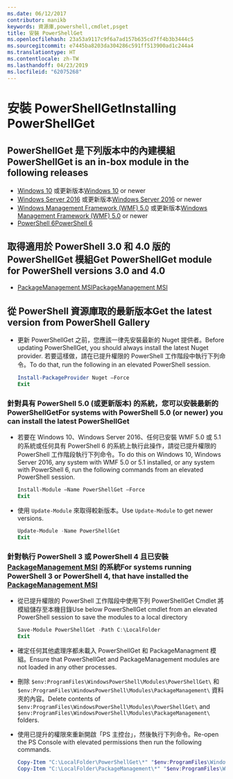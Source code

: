 ```yaml
---
ms.date: 06/12/2017
contributor: manikb
keywords: 資源庫,powershell,cmdlet,psget
title: 安裝 PowerShellGet
ms.openlocfilehash: 23a53a9117c9f6a7ad157b635cd7ff4b3b3444c5
ms.sourcegitcommit: e7445ba8203da304286c591ff513900ad1c244a4
ms.translationtype: HT
ms.contentlocale: zh-TW
ms.lasthandoff: 04/23/2019
ms.locfileid: "62075268"
---
```

# <a name="installing-powershellget"></a><span data-ttu-id="e2a03-103">安裝 PowerShellGet</span><span class="sxs-lookup"><span data-stu-id="e2a03-103">Installing PowerShellGet</span></span>

## <a name="powershellget-is-an-in-box-module-in-the-following-releases"></a><span data-ttu-id="e2a03-104">PowerShellGet 是下列版本中的內建模組</span><span class="sxs-lookup"><span data-stu-id="e2a03-104">PowerShellGet is an in-box module in the following releases</span></span>

- <span data-ttu-id="e2a03-105">[Windows 10](https://www.microsoft.com/windows) 或更新版本</span><span class="sxs-lookup"><span data-stu-id="e2a03-105">[Windows 10](https://www.microsoft.com/windows) or newer</span></span>
- <span data-ttu-id="e2a03-106">[Windows Server 2016](/windows-server/windows-server) 或更新版本</span><span class="sxs-lookup"><span data-stu-id="e2a03-106">[Windows Server 2016](/windows-server/windows-server) or newer</span></span>
- <span data-ttu-id="e2a03-107">[Windows Management Framework (WMF) 5.0](https://www.microsoft.com/download/details.aspx?id=50395) 或更新版本</span><span class="sxs-lookup"><span data-stu-id="e2a03-107">[Windows Management Framework (WMF) 5.0](https://www.microsoft.com/download/details.aspx?id=50395) or newer</span></span>
- [<span data-ttu-id="e2a03-108">PowerShell 6</span><span class="sxs-lookup"><span data-stu-id="e2a03-108">PowerShell 6</span></span>](https://github.com/PowerShell/PowerShell/releases)

## <a name="get-powershellget-module-for-powershell-versions-30-and-40"></a><span data-ttu-id="e2a03-109">取得適用於 PowerShell 3.0 和 4.0 版的 PowerShellGet 模組</span><span class="sxs-lookup"><span data-stu-id="e2a03-109">Get PowerShellGet module for PowerShell versions 3.0 and 4.0</span></span>

- [<span data-ttu-id="e2a03-110">PackageManagement MSI</span><span class="sxs-lookup"><span data-stu-id="e2a03-110">PackageManagement MSI</span></span>](https://www.microsoft.com/download/details.aspx?id=51451)

## <a name="get-the-latest-version-from-powershell-gallery"></a><span data-ttu-id="e2a03-111">從 PowerShell 資源庫取的最新版本</span><span class="sxs-lookup"><span data-stu-id="e2a03-111">Get the latest version from PowerShell Gallery</span></span>

- <span data-ttu-id="e2a03-112">更新 PowerShellGet 之前，您應該一律先安裝最新的 Nuget 提供者。</span><span class="sxs-lookup"><span data-stu-id="e2a03-112">Before updating PowerShellGet, you should always install the latest Nuget provider.</span></span> <span data-ttu-id="e2a03-113">若要這樣做，請在已提升權限的 PowerShell 工作階段中執行下列命令。</span><span class="sxs-lookup"><span data-stu-id="e2a03-113">To do that, run the following in an elevated PowerShell session.</span></span>

  ```powershell
  Install-PackageProvider Nuget –Force
  Exit
  ```

### <a name="for-systems-with-powershell-50-or-newer-you-can-install-the-latest-powershellget"></a><span data-ttu-id="e2a03-114">針對具有 PowerShell 5.0 (或更新版本) 的系統，您可以安裝最新的 PowerShellGet</span><span class="sxs-lookup"><span data-stu-id="e2a03-114">For systems with PowerShell 5.0 (or newer) you can install the latest PowerShellGet</span></span>

- <span data-ttu-id="e2a03-115">若要在 Windows 10、Windows Server 2016、任何已安裝 WMF 5.0 或 5.1 的系統或任何具有 PowerShell 6 的系統上執行此操作，請從已提升權限的 PowerShell 工作階段執行下列命令。</span><span class="sxs-lookup"><span data-stu-id="e2a03-115">To do this on Windows 10, Windows Server 2016, any system with WMF 5.0 or 5.1 installed, or any system with PowerShell 6, run the following commands from an elevated PowerShell session.</span></span>

  ```powershell
  Install-Module –Name PowerShellGet –Force
  Exit
  ```

- <span data-ttu-id="e2a03-116">使用 `Update-Module` 來取得較新版本。</span><span class="sxs-lookup"><span data-stu-id="e2a03-116">Use `Update-Module` to get newer versions.</span></span>

  ```powershell
  Update-Module -Name PowerShellGet
  Exit
  ```

### <a name="for-systems-running-powershell-3-or-powershell-4-that-have-installed-the-packagemanagement-msihttpswwwmicrosoftcomdownloaddetailsaspxid51451"></a><span data-ttu-id="e2a03-117">針對執行 PowerShell 3 或 PowerShell 4 且已安裝 [PackageManagement MSI](https://www.microsoft.com/download/details.aspx?id=51451) 的系統</span><span class="sxs-lookup"><span data-stu-id="e2a03-117">For systems running PowerShell 3 or PowerShell 4, that have installed the [PackageManagement MSI](https://www.microsoft.com/download/details.aspx?id=51451)</span></span>

- <span data-ttu-id="e2a03-118">從已提升權限的 PowerShell 工作階段中使用下列 PowerShellGet Cmdlet 將模組儲存至本機目錄</span><span class="sxs-lookup"><span data-stu-id="e2a03-118">Use below PowerShellGet cmdlet from an elevated PowerShell session to save the modules to a local directory</span></span>

  ```powershell
  Save-Module PowerShellGet -Path C:\LocalFolder
  Exit
  ```

- <span data-ttu-id="e2a03-119">確定任何其他處理序都未載入 PowerShellGet 和 PackageManagment 模組。</span><span class="sxs-lookup"><span data-stu-id="e2a03-119">Ensure that PowerShellGet and PackageManagement modules are not loaded in any other processes.</span></span>
- <span data-ttu-id="e2a03-120">刪除 `$env:ProgramFiles\WindowsPowerShell\Modules\PowerShellGet\` 和 `$env:ProgramFiles\WindowsPowerShell\Modules\PackageManagement\` 資料夾的內容。</span><span class="sxs-lookup"><span data-stu-id="e2a03-120">Delete contents of `$env:ProgramFiles\WindowsPowerShell\Modules\PowerShellGet\` and  `$env:ProgramFiles\WindowsPowerShell\Modules\PackageManagement\` folders.</span></span>
- <span data-ttu-id="e2a03-121">使用已提升的權限來重新開啟「PS 主控台」，然後執行下列命令。</span><span class="sxs-lookup"><span data-stu-id="e2a03-121">Re-open the PS Console with elevated permissions then run the following commands.</span></span>

  ```powershell
  Copy-Item "C:\LocalFolder\PowerShellGet\*" "$env:ProgramFiles\WindowsPowerShell\Modules\PowerShellGet\" -Recurse -Force
  Copy-Item "C:\LocalFolder\PackageManagement\*" "$env:ProgramFiles\WindowsPowerShell\Modules\PackageManagement\" -Recurse -Force
  ```
